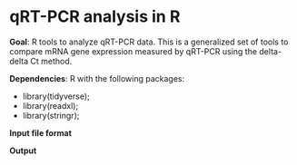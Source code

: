 # qRT-PCR analysis in R
**Goal**: R tools to analyze qRT-PCR data. This is a generalized set of tools to compare mRNA gene expression measured by qRT-PCR using the delta-delta Ct method.

**Dependencies**: R with the following packages:
* library(tidyverse);
* library(readxl);
* library(stringr);

**Input file format**

**Output**
